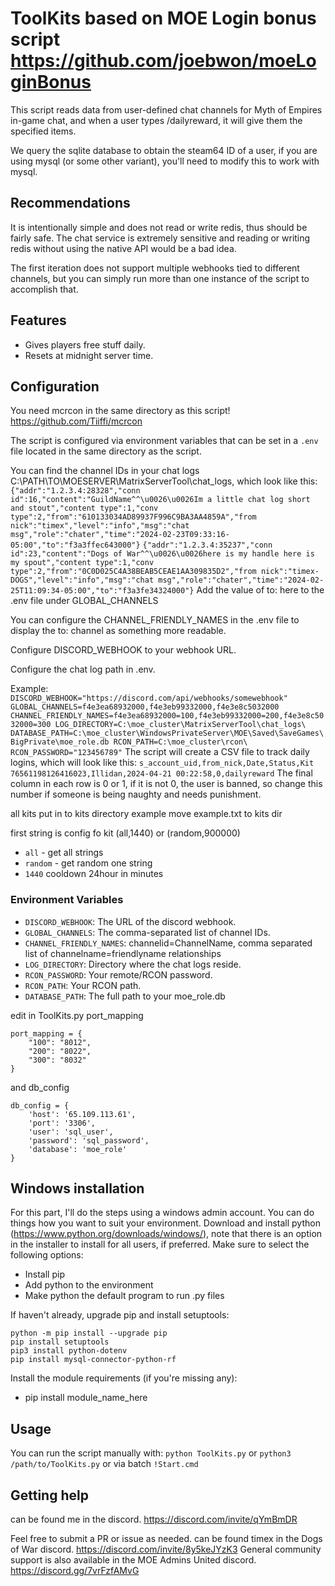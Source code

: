 # ToolKits based on MOE Login bonus script https://github.com/joebwon/moeLoginBonus

This script reads data from user-defined chat channels for Myth of Empires in-game chat, and when a user types /dailyreward, it will give them the specified items.

We query the sqlite database to obtain the steam64 ID of a user, if you are using mysql (or some other variant), you'll need to modify this to work with mysql.


## Recommendations

It is intentionally simple and does not read or write redis, thus should be fairly safe. The chat service is extremely sensitive and reading or writing redis without using the native API would be a bad idea.

The first iteration does not support multiple webhooks tied to different channels, but you can simply run more than one instance of the script to accomplish that.


## Features

- Gives players free stuff daily.
- Resets at midnight server time.

## Configuration

You need mcrcon in the same directory as this script! https://github.com/Tiiffi/mcrcon

The script is configured via environment variables that can be set in a `.env` file located in the same directory as the script.

You can find the channel IDs in your chat logs C:\PATH\TO\MOESERVER\MatrixServerTool\chat_logs\, which look like this:
`
{"addr":"1.2.3.4:28328","conn id":16,"content":"GuildName^^\u0026\u0026Im a little chat log short and stout","content type":1,"conv type":2,"from":"610133034AD89937F996C9BA3AA4859A","from nick":"timex","level":"info","msg":"chat msg","role":"chater","time":"2024-02-23T09:33:16-05:00","to":"f3a3ffec643000"}
`
`
{"addr":"1.2.3.4:35237","conn id":23,"content":"Dogs of War^^\u0026\u0026here is my handle here is my spout","content type":1,"conv type":2,"from":"0C0D025C4A38BEAB5CEAE1AA309835D2","from nick":"timex-DOGS","level":"info","msg":"chat msg","role":"chater","time":"2024-02-25T11:09:34-05:00","to":"f3a3fe34324000"}
`
Add the value of to: here to the .env file under GLOBAL_CHANNELS

You can configure the CHANNEL_FRIENDLY_NAMES in the .env file to display the to: channel as something more readable.

Configure DISCORD_WEBHOOK to your webhook URL.

Configure the chat log path in .env.



Example:
`
DISCORD_WEBHOOK="https://discord.com/api/webhooks/somewebhook"
GLOBAL_CHANNELS=f4e3ea68932000,f4e3eb99332000,f4e3e8c5032000
CHANNEL_FRIENDLY_NAMES=f4e3ea68932000=100,f4e3eb99332000=200,f4e3e8c5032000=300
LOG_DIRECTORY=C:\moe_cluster\MatrixServerTool\chat_logs\
DATABASE_PATH=C:\moe_cluster\WindowsPrivateServer\MOE\Saved\SaveGames\BigPrivate\moe_role.db
RCON_PATH=C:\moe_cluster\rcon\
RCON_PASSWORD="123456789"
`
The script will create a CSV file to track daily logins, which will look like this:
`
s_account_uid,from_nick,Date,Status,Kit
76561198126416023,Illidan,2024-04-21 00:22:58,0,dailyreward
`
The final column in each row is 0 or 1, if it is not 0, the user is banned, so change this number if someone is being naughty and needs punishment.

all kits put in to kits directory
example move example.txt to kits dir

first string is config fo kit (all,1440) or (random,900000)
- `all` - get all strings
- `random` - get random one string
- `1440` cooldown 24hour in minutes

### Environment Variables


- `DISCORD_WEBHOOK`: The URL of the discord webhook.
- `GLOBAL_CHANNELS`: The comma-separated list of channel IDs.
- `CHANNEL_FRIENDLY_NAMES`: channelid=ChannelName, comma separated list of channelname=friendlyname relationships
- `LOG_DIRECTORY`: Directory where the chat logs reside.
- `RCON_PASSWORD`: Your remote/RCON password.
- `RCON_PATH`: Your RCON path.
- `DATABASE_PATH`: The full path to your moe_role.db


edit in ToolKits.py
port_mapping

    port_mapping = {
        "100": "8012",
        "200": "8022",
        "300": "8032"
    }
and db_config

    db_config = {
        'host': '65.109.113.61',
        'port': '3306',
        'user': 'sql_user',
        'password': 'sql_password',
        'database': 'moe_role'
    }

## Windows installation

For this part, I'll do the steps using a windows admin account. You can do things how you want to suit your environment.
Download and install python (https://www.python.org/downloads/windows/), note that there is an option in the installer to install for all users, if preferred. Make sure to select the following options:
- Install pip
- Add python to the environment
- Make python the default program to run .py files

If haven't already, upgrade pip and install setuptools:
```
python -m pip install --upgrade pip
pip install setuptools
pip3 install python-dotenv
pip install mysql-connector-python-rf
```
Install the module requirements (if you're missing any):
- pip install module_name_here

## Usage

You can run the script manually with:
`python ToolKits.py`
or
`python3 /path/to/ToolKits.py`
or via batch 
`!Start.cmd`

## Getting help
can be found me in the discord.  https://discord.com/invite/qYmBmDR

Feel free to submit a PR or issue as needed.
can be found timex in the Dogs of War discord.  https://discord.com/invite/8y5keJYzK3
General community support is also available in the MOE Admins United discord. https://discord.gg/7vrFzfAMvG
